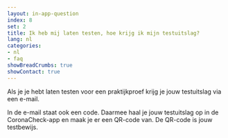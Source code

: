 ```yaml
---
layout: in-app-question
index: 8
set: 2
title: Ik heb mij laten testen, hoe krijg ik mijn testuitslag? 
lang: nl
categories:
- nl
- faq
showBreadCrumbs: true
showContact: true
---
```

Als je je hebt laten testen voor een praktijkproef krijg je jouw testuitslag via een e-mail.

In de e-mail staat ook een code. Daarmee haal je jouw testuitslag op in de CoronaCheck-app en maak je er een QR-code van. De QR-code is jouw testbewijs.
